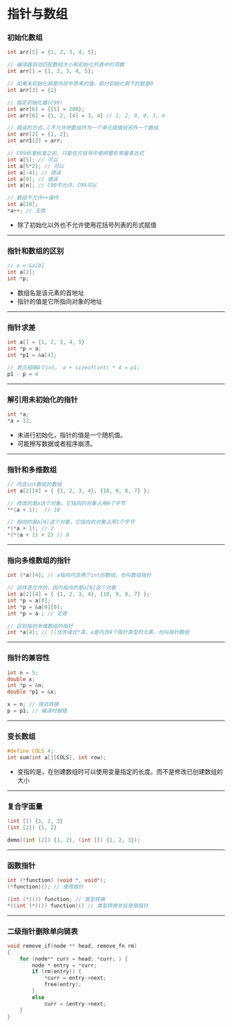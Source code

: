 # 指针与数组

### 初始化数组

```c
int arr[5] = {1, 2, 3, 4, 5};

// 编译器自动匹配数组大小和初始化列表中的项数
int arr[] = {1, 2, 3, 4, 5};

// 如果未初始化就是内存中原来的值，部分初始化剩下的就是0
int arr[3] = {1}

// 指定初始化器(C99)
int arr[6] = {[5] = 200};
int arr[6] = {1, 2, [4] = 3, 4} // 1, 2, 0, 0, 3, 4

// 错误的方式，C不允许吧数组作为一个单元赋值给另外一个数组
int arr[2] = {1, 2};
int arr1[2] = arr; 

// C99标准标准之前，只能在方括号中使用整形常量表达式
int a[5]; // 可以
int a[5*2]; // 可以
int a[-4]; // 错误
int a[0]; // 错误
int a[n]; // C90不允许，C99可以

// 数组不允许++操作
int a[10];
*a++; // 无效
```

* 除了初始化以外也不允许使用花括号列表的形式赋值

------

### 指针和数组的区别

```c
// a = &a[0]
int a[2];
int *p;
```

* 数组名是该元素的首地址
* 指针的值是它所指向对象的地址

------

### 指针求差

```c
int a[] = {1, 2, 3, 4, 5}
int *p = a;
int *p1 = &a[4];

// 表示相隔4个int， a + sizeof(int) * 4 = p1;
p1 - p = 4
```

------

### 解引用未初始化的指针

```c
int *a;
*a = 12;
```

* 未进行初始化，指针的值是一个随机值。
* 可能擦写数据或者程序崩溃。

------

### 指针和多维数组

```c
// 内含int数组的数组
int a[2][4] = { {1, 2, 3, 4}, {10, 9, 8, 7} };

// 修改的是a这个对象，它指向的对象占用4个字节
**(a + 1);  // 10

// 指向的是a[0]这个对象，它指向的对象占用1个字节
*(*a + 1); // 2
*(*(a + 1) + 2) // 8
```

------

### 指向多维数组的指针

```c
int (*a)[4]; // a指向内含两个int的数组，也叫数组指针

// 这样是允许的，因为指向的是a[0]这个对象
int a[2][4] = { {1, 2, 3, 4}, {10, 9, 8, 7} };
int *p = a[0];
int *p = &a[0][0];
int *p = a ; // 无效

// 区别指向多维数组的指针
int *a[4]; // []优先级比*高，a是内含4个指针类型的元素，也叫指针数组
```

------

### 指针的兼容性

```c
int n = 5;
double x;
int *p = &n;
double *p1 = &x;

x = n; // 隐式转换
p = p1; // 编译时报错
```

------

### 变长数组

```c
#define COLS 4;
int sum(int a[][COLS], int row);
```

* 变指的是，在创建数组时可以使用变量指定的长度。而不是修改已创建数组的大小

------

### 复合字面量

```c
(int []) {1, 2, 3}
(int [2]) {1, 2}

demo((int [2]) {1, 2}, (int []) {1, 2, 3});
```

------

### 函数指针

```c
int (*function) (void *, void*);
(*function)(); // 使用指针

(int (*)()) function; // 类型转换
*((int (*)()) function)() // 类型转换并且使用指针
```

------

### 二级指针删除单向链表

```c
void remove_if(node ** head, remove_fn rm)
{
    for (node** curr = head; *curr; ) {
        node * entry = *curr;
        if (rm(entry)) {
            *curr = entry->next;
            free(entry);
        }
        else
            curr = &entry->next;
    }
}
```

